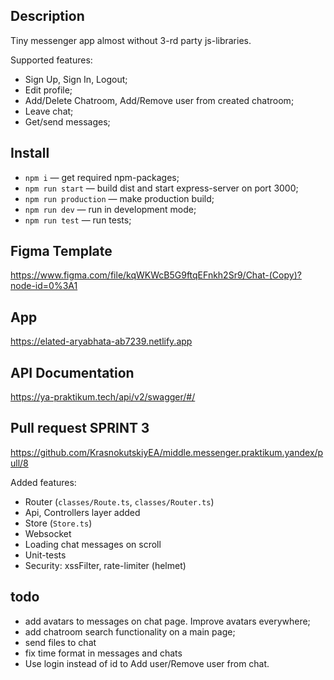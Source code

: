 ## Description

Tiny messenger app almost without 3-rd party js-libraries.

Supported features:

- Sign Up, Sign In, Logout;
- Edit profile;
- Add/Delete Chatroom, Add/Remove user from created chatroom;
- Leave chat;
- Get/send messages;

## Install

- `npm i` — get required npm-packages;
- `npm run start` — build dist and start express-server on port 3000;
- `npm run production` — make production build;
- `npm run dev` — run in development mode;
- `npm run test` — run tests;

## Figma Template

https://www.figma.com/file/kqWKWcB5G9ftqEFnkh2Sr9/Chat-(Copy)?node-id=0%3A1

## App
https://elated-aryabhata-ab7239.netlify.app

## API Documentation

https://ya-praktikum.tech/api/v2/swagger/#/

## Pull request SPRINT 3

https://github.com/KrasnokutskiyEA/middle.messenger.praktikum.yandex/pull/8

Added features:

- Router (`classes/Route.ts`, `classes/Router.ts`)
- Api, Controllers layer added
- Store (`Store.ts`)
- Websocket
- Loading chat messages on scroll
- Unit-tests
- Security: xssFilter, rate-limiter (helmet)

## todo

- add avatars to messages on chat page. Improve avatars everywhere;
- add chatroom search functionality on a main page;
- send files to chat
- fix time format in messages and chats
- Use login instead of id to Add user/Remove user from chat.


